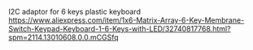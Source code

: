 I2C adaptor for 6 keys plastic keyboard
https://www.aliexpress.com/item/1x6-Matrix-Array-6-Key-Membrane-Switch-Keypad-Keyboard-1-6-Keys-with-LED/32740817768.html?spm=2114.13010608.0.0.mCGSfq